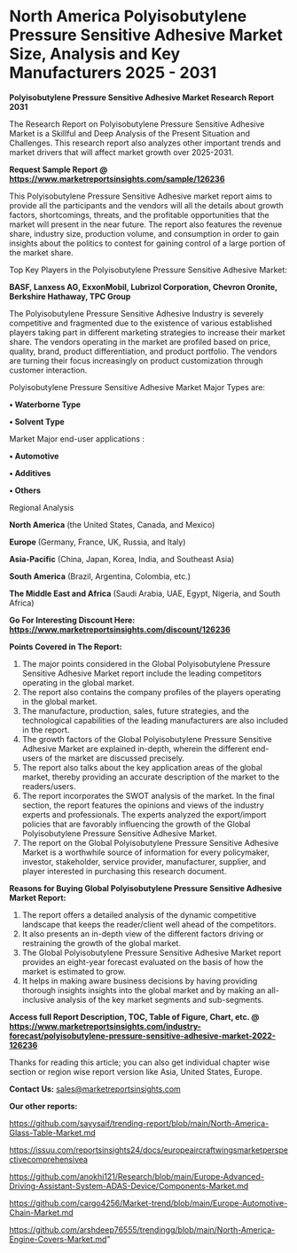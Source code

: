 # North America Polyisobutylene Pressure Sensitive Adhesive Market Size, Analysis and Key Manufacturers 2025 - 2031

<strong>Polyisobutylene Pressure Sensitive Adhesive Market Research Report 2031</strong>

The Research Report on Polyisobutylene Pressure Sensitive Adhesive Market is a Skillful and Deep Analysis of the Present Situation and Challenges. This research report also analyzes other important trends and market drivers that will affect market growth over 2025-2031.

<strong>Request Sample Report @ <a href=https://www.marketreportsinsights.com/sample/126236>https://www.marketreportsinsights.com/sample/126236</a></strong>

This Polyisobutylene Pressure Sensitive Adhesive market report aims to provide all the participants and the vendors will all the details about growth factors, shortcomings, threats, and the profitable opportunities that the market will present in the near future. The report also features the revenue share, industry size, production volume, and consumption in order to gain insights about the politics to contest for gaining control of a large portion of the market share.

Top Key Players in the Polyisobutylene Pressure Sensitive Adhesive Market:

<strong>BASF, Lanxess AG, ExxonMobil, Lubrizol Corporation, Chevron Oronite, Berkshire Hathaway, TPC Group</strong>

The Polyisobutylene Pressure Sensitive Adhesive Industry is severely competitive and fragmented due to the existence of various established players taking part in different marketing strategies to increase their market share. The vendors operating in the market are profiled based on price, quality, brand, product differentiation, and product portfolio. The vendors are turning their focus increasingly on product customization through customer interaction.

Polyisobutylene Pressure Sensitive Adhesive Market Major Types are:

<strong>• Waterborne Type

• Solvent Type</strong>

Market Major end-user applications :

<strong>• Automotive

• Additives

• Others</strong>

Regional Analysis

</u><strong><b>North America</b></strong> (the United States, Canada, and Mexico)

<strong><b>Europe </b></strong>(Germany, France, UK, Russia, and Italy)

<strong><b>Asia-Pacific</b></strong> (China, Japan, Korea, India, and Southeast Asia)

<strong><b>South America</b></strong> (Brazil, Argentina, Colombia, etc.)

<strong><b>The Middle East and Africa</b></strong> (Saudi Arabia, UAE, Egypt, Nigeria, and South Africa)

<strong>Go For Interesting Discount Here: <a href=https://www.marketreportsinsights.com/discount/126236>https://www.marketreportsinsights.com/discount/126236</a></strong>

<strong>Points Covered in The Report:</strong>
<ol>
  <li>The major points considered in the Global Polyisobutylene Pressure Sensitive Adhesive Market report include the leading competitors operating in the global market.</li>
  <li>The report also contains the company profiles of the players operating in the global market.</li>
  <li>The manufacture, production, sales, future strategies, and the technological capabilities of the leading manufacturers are also included in the report.</li>
  <li>The growth factors of the Global Polyisobutylene Pressure Sensitive Adhesive Market are explained in-depth, wherein the different end-users of the market are discussed precisely.</li>
  <li>The report also talks about the key application areas of the global market, thereby providing an accurate description of the market to the readers/users.</li>
  <li>The report incorporates the SWOT analysis of the market. In the final section, the report features the opinions and views of the industry experts and professionals. The experts analyzed the export/import policies that are favorably influencing the growth of the Global Polyisobutylene Pressure Sensitive Adhesive Market.</li>
  <li>The report on the Global Polyisobutylene Pressure Sensitive Adhesive Market is a worthwhile source of information for every policymaker, investor, stakeholder, service provider, manufacturer, supplier, and player interested in purchasing this research document.</li>
</ol>
<strong>Reasons for Buying Global Polyisobutylene Pressure Sensitive Adhesive Market Report:</strong>

<ol>
  <li>The report offers a detailed analysis of the dynamic competitive landscape that keeps the reader/client well ahead of the competitors.</li>
  <li>It also presents an in-depth view of the different factors driving or restraining the growth of the global market.</li>
  <li>The Global Polyisobutylene Pressure Sensitive Adhesive Market report provides an eight-year forecast evaluated on the basis of how the market is estimated to grow.</li>
  <li>It helps in making aware business decisions by having providing thorough insights insights into the global market and by making an all-inclusive analysis of the key market segments and sub-segments.</li>
</ol>
<strong>Access full Report Description, TOC, Table of Figure, Chart, etc. @ <a href=https://www.marketreportsinsights.com/industry-forecast/polyisobutylene-pressure-sensitive-adhesive-market-2022-126236>https://www.marketreportsinsights.com/industry-forecast/polyisobutylene-pressure-sensitive-adhesive-market-2022-126236</a></strong>


Thanks for reading this article; you can also get individual chapter wise section or region wise report version like Asia, United States, Europe.

<strong>Contact Us:</strong>
sales@marketreportsinsights.com

<strong>Our other reports:</strong>

<a href=https://github.com/sayysaif/trending-report/blob/main/North-America-Glass-Table-Market.md>https://github.com/sayysaif/trending-report/blob/main/North-America-Glass-Table-Market.md</a>

<a href=https://issuu.com/reportsinsights24/docs/europeaircraftwingsmarketperspectivecomprehensivea>https://issuu.com/reportsinsights24/docs/europeaircraftwingsmarketperspectivecomprehensivea</a>

<a href=https://github.com/anokhi121/Research/blob/main/Europe-Advanced-Driving-Assistant-System-ADAS-Device/Components-Market.md>https://github.com/anokhi121/Research/blob/main/Europe-Advanced-Driving-Assistant-System-ADAS-Device/Components-Market.md</a>

<a href=https://github.com/cargo4256/Market-trend/blob/main/Europe-Automotive-Chain-Market.md>https://github.com/cargo4256/Market-trend/blob/main/Europe-Automotive-Chain-Market.md</a>

<a href=https://github.com/arshdeep76555/trendingg/blob/main/North-America-Engine-Covers-Market.md>https://github.com/arshdeep76555/trendingg/blob/main/North-America-Engine-Covers-Market.md</a>"
